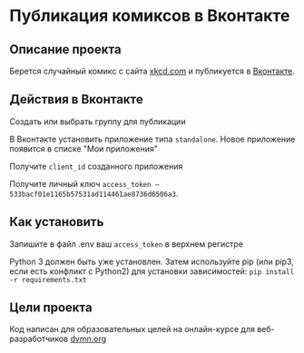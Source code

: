 # Публикация комиксов в Вконтакте

## Описание проекта

Берется случайный комикс с сайта [xkcd.com](https://xkcd.com) и публикуется в [Вконтакте](https://vk.com).

## Действия в Вконтакте
Создать или выбрать группу для публикации

В Вконтакте установить приложение типа `standalone`. Новое приложение появится в списке "Мои приложения"

Получите `client_id` созданного приложения

Получите личный ключ `access_token — 533bacf01e1165b57531ad114461ae8736d6506a3`.

## Как установить

Запишите в  файл .env ваш `access_token` в верхнем регистре 

Python 3 должен быть уже установлен. Затем используйте pip (или pip3, если есть конфликт с Python2) для установки зависимостей:
`pip install -r requirements.txt`

## Цели проекта
Код написан для образовательных целей на онлайн-курсе для веб-разработчиков [dvmn.org](dvmn.org) 

